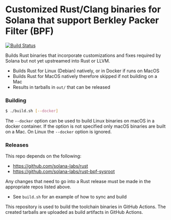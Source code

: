 # Customized Rust/Clang binaries for Solana that support Berkley Packer Filter (BPF)

[![Build Status](https://travis-ci.org/solana-labs/rust-bpf-builder.svg?branch=master)](https://travis-ci.org/solana-labs/rust-bpf-builder)

Builds Rust binaries that incorporate customizations and fixes required
by Solana but not yet upstreamed into Rust or LLVM.

* Builds Rust for Linux (Debian) natively, or in Docker if runs on MacOS
* Builds Rust for MacOS natively therefore skipped if not building on a Mac
* Results in tarballs in `out/` that can be released

### Building

```bash
$ ./build.sh [--docker]
```

The `--docker` option can be used to build Linux binaries on macOS in
a docker container.  If the option is not specified only macOS
binaries are built on a Mac.  On Linux the `--docker` option is
ignored.

### Releases

This repo depends on the following:

* https://github.com/solana-labs/rust
* https://github.com/solana-labs/rust-bpf-sysroot

Any changes that need to go into a Rust release must be made in the
appropriate repos listed above.

* See `build.sh` for an example of how to sync and build

This repository is used to build the toolchain binaries in GitHub
Actions.  The created tarballs are uploaded as build artifacts in
GitHub Actions.

